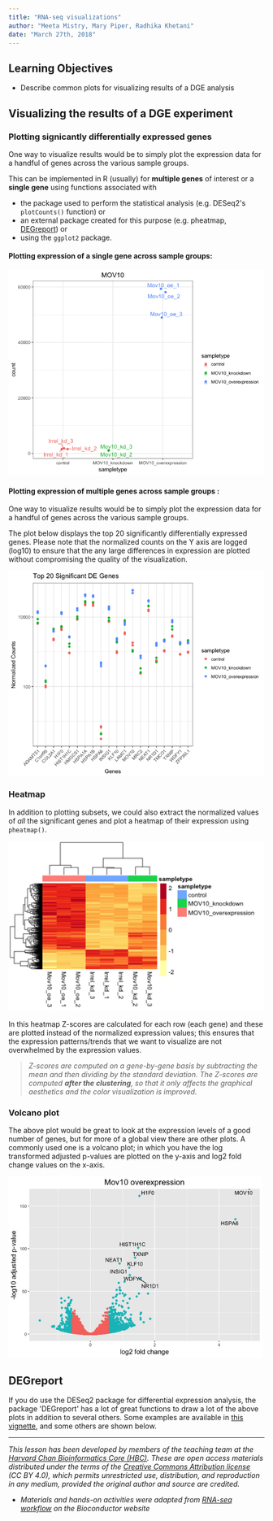```yaml
---
title: "RNA-seq visualizations"
author: "Meeta Mistry, Mary Piper, Radhika Khetani"
date: "March 27th, 2018"
---
```


## Learning Objectives 

* Describe common plots for visualizing results of a DGE analysis

## Visualizing the results of a DGE experiment

### Plotting signicantly differentially expressed genes

One way to visualize results would be to simply plot the expression data for a handful of genes across the various sample groups. 

This can be implemented in R (usually) for **multiple genes** of interest or a **single gene** using functions associated with 
* the package used to perform the statistical analysis (e.g. DESeq2's `plotCounts()` function) or 
* an external package created for this purpose (e.g. pheatmap, [DEGreport](https://bioconductor.org/packages/release/bioc/html/DEGreport.html)) or
* using the `ggplot2` package.

#### Plotting expression of a single gene across sample groups:

<img src="../img/plotCounts_ggrepel.png" width="600">

#### Plotting expression of multiple genes across sample groups :

One way to visualize results would be to simply plot the expression data for a handful of genes across the various sample groups. 

The plot below displays the top 20 significantly differentially expressed genes. Please note that the normalized counts on the Y axis are logged (log10) to ensure that the any large differences in expression are plotted without compromising the quality of the visualization.

<img src="../img/sig_genes_melt.png" width="600">

### Heatmap

In addition to plotting subsets, we could also extract the normalized values of *all* the significant genes and plot a heatmap of their expression using `pheatmap()`.
         
<img src="../img/sigOE_heatmap.png" width="600">      

In this heatmap Z-scores are calculated for each row (each gene) and these are plotted instead of the normalized expression values; this ensures that the expression patterns/trends that we want to visualize are not overwhelmed by the expression values.

> *Z-scores are computed on a gene-by-gene basis by subtracting the mean and then dividing by the standard deviation. The Z-scores are computed **after the clustering**, so that it only affects the graphical aesthetics and the color visualization is improved.*

### Volcano plot

The above plot would be great to look at the expression levels of a good number of genes, but for more of a global view there are other plots. A commonly used one is a volcano plot; in which you have the log transformed adjusted p-values are plotted on the y-axis and log2 fold change values on the x-axis. 

<img src="../img/volcanoplot-2.png" width="500"> 

## DEGreport

If you do use the DESeq2 package for differential expression analysis, the package 'DEGreport' has a lot of great functions to draw a lot of the above plots in addition to several others. Some examples are available in [this vignette](https://bioconductor.org/packages/release/bioc/vignettes/DEGreport/inst/doc/DEGreport.html), and some others are shown below.

***

*This lesson has been developed by members of the teaching team at the [Harvard Chan Bioinformatics Core (HBC)](http://bioinformatics.sph.harvard.edu/). These are open access materials distributed under the terms of the [Creative Commons Attribution license](https://creativecommons.org/licenses/by/4.0/) (CC BY 4.0), which permits unrestricted use, distribution, and reproduction in any medium, provided the original author and source are credited.*

* *Materials and hands-on activities were adapted from [RNA-seq workflow](http://www.bioconductor.org/help/workflows/rnaseqGene/#de) on the Bioconductor website*
